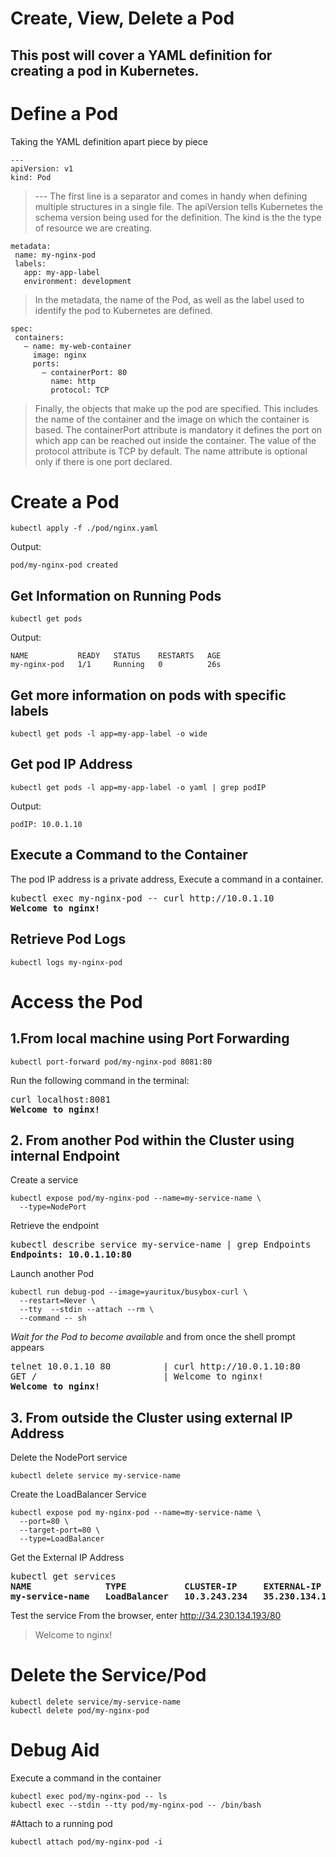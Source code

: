 # Create, View, Delete a Pod

## This post will cover a YAML definition for creating a pod in Kubernetes.

# Define a Pod
Taking the YAML definition apart piece by piece

```
---
apiVersion: v1
kind: Pod
```
>--- The first line is a separator and comes in handy when defining multiple structures in a single file. The apiVersion tells Kubernetes the schema version being used for the definition. The kind is the the type of resource we are creating.

```
metadata:
 name: my-nginx-pod
 labels:
   app: my-app-label
   environment: development
```
>In the metadata, the name of the Pod, as well as the label used to identify the pod to Kubernetes are defined.

```
spec:
 containers:
   – name: my-web-container
     image: nginx
     ports:
       – containerPort: 80
         name: http
         protocol: TCP
```
>Finally, the objects that make up the pod are specified. This includes the name of the container and the image on which the container is based. The containerPort attribute is mandatory it defines the port on which app can be reached out inside the container. The value of the protocol attribute is TCP by default. The name attribute is optional only if there is one port declared.

# Create a Pod
```
kubectl apply -f ./pod/nginx.yaml
```
Output:
```
pod/my-nginx-pod created
```
## Get Information on Running Pods
```
kubectl get pods
```
Output:

```
NAME           READY   STATUS    RESTARTS   AGE
my-nginx-pod   1/1     Running   0          26s
```

## Get more information on pods with specific labels
```
kubectl get pods -l app=my-app-label -o wide
```

## Get pod IP Address
```
kubectl get pods -l app=my-app-label -o yaml | grep podIP
```
Output:
```
podIP: 10.0.1.10
```

## Execute a Command to the Container
The pod IP address is a private address, Execute a command in a container.

<pre>
kubectl exec my-nginx-pod -- curl http://10.0.1.10
<b>Welcome to nginx!</b>
</pre>

## Retrieve Pod Logs
```
kubectl logs my-nginx-pod
```

# Access the Pod

## 1.From local machine using Port Forwarding
```
kubectl port-forward pod/my-nginx-pod 8081:80
```
Run the following command in the terminal:

<pre>
curl localhost:8081
<b>Welcome to nginx!</b>
</pre>

## 2. From another Pod within the Cluster using internal Endpoint

Create a service
```
kubectl expose pod/my-nginx-pod --name=my-service-name \
  --type=NodePort
```

Retrieve the endpoint
<pre>
kubectl describe service my-service-name | grep Endpoints
<b>Endpoints: 10.0.1.10:80</b>
</pre>

Launch another Pod
```
kubectl run debug-pod --image=yauritux/busybox-curl \
  --restart=Never \
  --tty  --stdin --attach --rm \
  --command -- sh
```
*Wait for the Pod to become available* and from once the shell prompt appears
<pre>
telnet 10.0.1.10 80          | curl http://10.0.1.10:80
GET /                        | Welcome to nginx!
<b>Welcome to nginx!</b>
</pre>

## 3. From outside the Cluster using external IP Address
Delete the NodePort service
```
kubectl delete service my-service-name
```
Create the LoadBalancer Service
```
kubectl expose pod my-nginx-pod --name=my-service-name \
  --port=80 \
  --target-port=80 \
  --type=LoadBalancer
```
Get the External IP Address
<pre>
kubectl get services
<b>NAME              TYPE           CLUSTER-IP     EXTERNAL-IP
my-service-name   LoadBalancer   10.3.243.234   35.230.134.193</b>
</pre>

Test the service
From the browser, enter http://34.230.134.193/80
>Welcome to nginx!

# Delete the Service/Pod
```
kubectl delete service/my-service-name
kubectl delete pod/my-nginx-pod
```
# Debug Aid
Execute a command in the container
```
kubectl exec pod/my-nginx-pod -- ls  
kubectl exec --stdin --tty pod/my-nginx-pod -- /bin/bash
```

#Attach to a running pod
```
kubectl attach pod/my-nginx-pod -i
```
